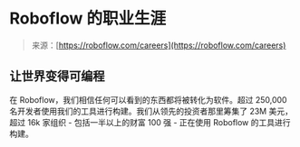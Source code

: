 <!--yml

category: 未分类

date: 2024-05-27 14:37:52

-->

# Roboflow 的职业生涯

> 来源：[https://roboflow.com/careers](https://roboflow.com/careers)

## 让世界变得可编程

在 Roboflow，我们相信任何可以看到的东西都将被转化为软件。超过 250,000 名开发者使用我们的工具进行构建。我们从领先的投资者那里筹集了 23M 美元，超过 16k 家组织 - 包括一半以上的财富 100 强 - 正在使用 Roboflow 的工具进行构建。
